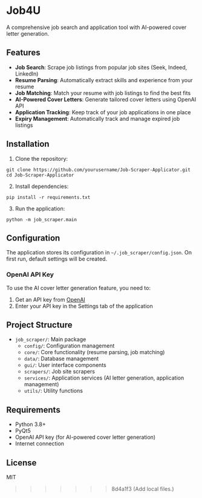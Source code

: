 # Job4U

A comprehensive job search and application tool with AI-powered cover letter generation.

## Features

- **Job Search**: Scrape job listings from popular job sites (Seek, Indeed, LinkedIn)
- **Resume Parsing**: Automatically extract skills and experience from your resume
- **Job Matching**: Match your resume with job listings to find the best fits
- **AI-Powered Cover Letters**: Generate tailored cover letters using OpenAI API
- **Application Tracking**: Keep track of your job applications in one place
- **Expiry Management**: Automatically track and manage expired job listings

## Installation

1. Clone the repository:
```
git clone https://github.com/yourusername/Job-Scraper-Applicator.git
cd Job-Scraper-Applicator
```

2. Install dependencies:
```
pip install -r requirements.txt
```

3. Run the application:
```
python -m job_scraper.main
```

## Configuration

The application stores its configuration in `~/.job_scraper/config.json`. On first run, default settings will be created.

### OpenAI API Key

To use the AI cover letter generation feature, you need to:

1. Get an API key from [OpenAI](https://platform.openai.com/account/api-keys)
2. Enter your API key in the Settings tab of the application

## Project Structure

- `job_scraper/`: Main package
  - `config/`: Configuration management
  - `core/`: Core functionality (resume parsing, job matching)
  - `data/`: Database management
  - `gui/`: User interface components
  - `scrapers/`: Job site scrapers
  - `services/`: Application services (AI letter generation, application management)
  - `utils/`: Utility functions

## Requirements

- Python 3.8+
- PyQt5
- OpenAI API key (for AI-powered cover letter generation)
- Internet connection

## License

MIT 
>>>>>>> 8d4a1f3 (Add local files.)
